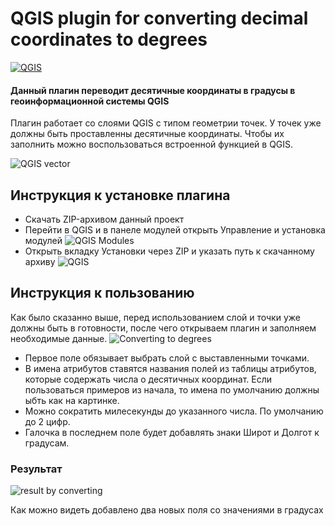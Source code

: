 # QGIS plugin for converting decimal coordinates to degrees
[![QGIS](https://i0.wp.com/www.northrivergeographic.com/wp-content/uploads/2017/12/qgis-logo_anita02.png?resize=300%2C144&ssl=1)](https://www.qgis.org/en/site/)
#### Данный плагин переводит десятичные координаты в градусы в геоинформационной системы QGIS

Плагин работает со слоями QGIS с типом геометрии точек. У точек уже должны быть проставленны десятичные координаты. Чтобы их заполнить можно воспользоваться встроенной функцией в QGIS.

![QGIS vector](https://sun9-63.userapi.com/c206624/v206624154/14de7b/HgS4cqdSuzY.jpg)

## Инструкция к установке плагина

  - Скачать ZIP-архивом данный проект
  - Перейти в QGIS и в панеле модулей открыть Управление и установка модулей ![QGIS Modules](https://sun9-71.userapi.com/c206624/v206624154/14de47/AlhZ0z9grig.jpg)
  - Открыть вкладку Установки через ZIP и указать путь к скачанному архиву ![QGIS](https://sun9-23.userapi.com/c206624/v206624154/14de3e/9j6fitRviio.jpg)

## Инструкция к пользованию

Как было сказанно выше, перед использованием слой и точки уже должны быть в готовности, после чего открываем плагин и заполняем необходимые данные.
![Converting to degrees](https://sun9-48.userapi.com/c206624/v206624154/14de82/eGJFx1hwftE.jpg)

- Первое поле обязывает выбрать слой с выставленными точками.
- В имена атрибутов ставятся названия полей из таблицы атрибутов, которые содержать числа о десятичных координат. Если пользоваться примеров из начала, то имена по умолчанию должны ыбть как на картинке.
- Можно сократить милесекунды до указанного числа. По умолчанию до 2 цифр.
- Галочка в последнем поле будет добавлять знаки Широт и Долгот к градусам.

### Результат

![result by converting](https://sun9-41.userapi.com/c206624/v206624048/150ed2/w0VIHCyr_NE.jpg)

Как можно видеть добавлено два новых поля со значениями в градусах